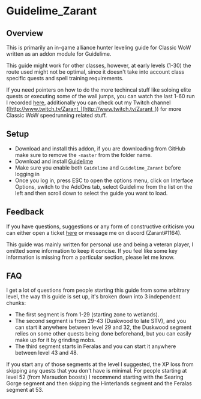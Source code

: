 # Guidelime_Zarant

## Overview
This is primarily an in-game alliance hunter leveling guide for Classic WoW written as an addon module for Guidelime. 

This guide might work for other classes, however, at early levels (1-30) the route used might not be optimal, since it doesn't take into account class specific quests and spell training requirements.

If you need pointers on how to do the more techincal stuff like soloing elite quests or executing some of the wall jumps, you can watch the last 1-60 run I recorded [here](https://www.youtube.com/watch?v=dbBITS39hsA&list=PLablGtn8YKUmwMYdqE-9xVCDZu0bQZ8eg),  additionally you can check out my Twitch channel ([http://www.twitch.tv/Zarant_](http://www.twitch.tv/Zarant_)) for more Classic WoW speedrunning related stuff.

## Setup
- Download and install this addon, if you are downloading from GitHub make sure to remove the `-master` from the folder name.
- Download and install [Guidelime](https://www.curseforge.com/wow/addons/Guidelime)
- Make sure you enable both `Guidelime` and `Guidelime_Zarant` before logging in
- Once you log in, press ESC to open the options menu, click on Interface Options, switch to the AddOns tab, select Guidelime from the list on the left and then scroll down to select the guide you want to load.

## Feedback
If you have questions, suggestions or any form of constructive criticism you can either open a ticket [here](https://github.com/Zarant/Guidelime_Zarant/issues) or message me on discord (Zarant#1164).

This guide was mainly written for personal use and being a veteran player, I omitted some information to keep it concise. If you feel like some key information is missing from a particular section, please let me know. 

## FAQ

I get a lot of questions from people starting this guide from some arbitrary level, the way this guide is set up, it's broken down into 3 independent chunks:

* The first segment is from 1-29 (starting zone to wetlands).
* The second segment is from 29-43 (Duskwood to late STV), and you can start it anywhere between level 29 and 32, the Duskwood segment relies on some other quests being done beforehand, but you can easily make up for it by grinding mobs.
* The third segment starts in Feralas and you can start it anywhere between level 43 and 48.

If you start any of those segments at the level I suggested, the XP loss from skipping any quests that you don't have is minimal. For people starting at level 52 (from Maraudon boosts) I recommend starting with the Searing Gorge segment and then skipping the Hinterlands segment and the Feralas segment at 53.
